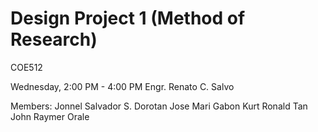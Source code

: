 # Design Project 1 (Method of Research)
COE512

Wednesday, 2:00 PM - 4:00 PM
Engr. Renato C. Salvo

Members:
  Jonnel Salvador S. Dorotan
  Jose Mari Gabon
  Kurt Ronald Tan
  John Raymer Orale
